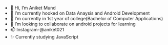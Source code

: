 - 👋 Hi, I’m Aniket Mund
- 👀 I’m currently hooked on Data Anaysis and Android Development
- 🌱 I’m currently in 1st year of college(Bachelor of Computer Applications)
- 💞️ I’m looking to collaborate on android projects for learning
- 📫 Instagram-@aniket021
- ✨ Currently studying JavaScript

<!---
aniketmund21/aniketmund21 is a ✨ special ✨ repository because its `README.md` (this file) appears on your GitHub profile.
You can click the Preview link to take a look at your changes.
--->
